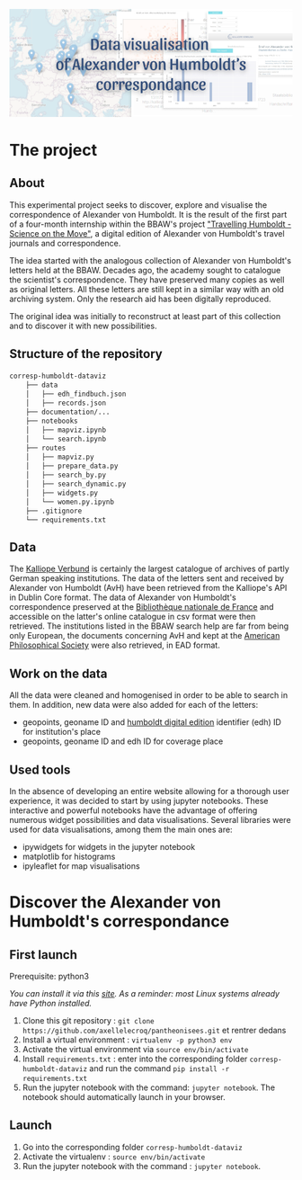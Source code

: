 ![coverimg](documentation/cover_readme.png)

# The project
## About
This experimental project seeks to discover, explore and visualise the correspondence of Alexander von Humboldt. It is the result of the first part of a four-month internship within the BBAW's project ["Travelling Humboldt - Science on the Move"](https://edition-humboldt.de/?&l=en), a digital edition of Alexander von Humboldt's travel journals and correspondence.

The idea started with the analogous collection of Alexander von Humboldt's letters held at the BBAW. Decades ago, the academy sought to catalogue the scientist's correspondence. They have preserved many copies as well as original letters. All these letters are still kept in a similar way with an old archiving system. Only the research aid has been digitally reproduced. 

The original idea was initially to reconstruct at least part of this collection and to discover it with new possibilities. 

## Structure of the repository
```
corresp-humboldt-dataviz
    ├── data
    │   ├── edh_findbuch.json
    │   ├── records.json
    ├── documentation/...
    ├── notebooks
    │   ├── mapviz.ipynb
    │   └── search.ipynb
    ├── routes
    │   ├── mapviz.py
    │   ├── prepare_data.py
    │   ├── search_by.py
    │   ├── search_dynamic.py
    │   ├── widgets.py
    │   └── women.py.ipynb
    ├── .gitignore
    └── requirements.txt

```
## Data
The [Kalliope Verbund](https://kalliope-verbund.info/) is certainly the largest catalogue of archives of partly German speaking institutions. The data of the letters sent and received by Alexander von Humboldt (AvH) have been retrieved from the Kalliope's API in Dublin Core format.
The data of Alexander von Humboldt's correspondence preserved at the [Bibliothèque nationale de France](https://catalogue.bnf.fr/index.do) and accessible on the latter's online catalogue in csv format were then retrieved.
The institutions listed in the BBAW search help are far from being only European, the documents concerning AvH and kept at the [American Philosophical Society](https://www.amphilsoc.org/library/search-collections) were also retrieved, in EAD format.

## Work on the data
All the data were cleaned and homogenised in order to be able to search in them. In addition, new data were also added for each of the letters:
- geopoints, geoname ID and [humboldt digital edition](https://edition-humboldt.de/?&l=en) identifier (edh) ID for institution's place
- geopoints, geoname ID and edh ID for coverage place

## Used tools
In the absence of developing an entire website allowing for a thorough user experience, it was decided to start by using jupyter notebooks. These interactive and powerful notebooks have the advantage of offering numerous widget possibilities and data visualisations.
Several libraries were used for data visualisations, among them the main ones are:
- ipywidgets for widgets in the jupyter notebook
- matplotlib for histograms
- ipyleaflet for map visualisations


# Discover the Alexander von Humboldt's correspondance
## First launch
Prerequisite: python3

*You can install it via this [site](https://www.python.org/downloads/). As a reminder: most Linux systems already have Python installed.*

1. Clone this git repository : `git clone https://github.com/axellelecroq/pantheonisees.git` et rentrer dedans
2. Install a virtual environment : `virtualenv -p python3 env`
3. Activate the virtual environment via `source env/bin/activate`
4. Install `requirements.txt` : enter into the corresponding folder `corresp-humboldt-dataviz` and run the command `pip install -r requirements.txt`
5. Run the jupyter notebook with the command: `jupyter notebook`. The notebook should automatically launch in your browser.

## Launch
1. Go into the corresponding folder `corresp-humboldt-dataviz`
2. Activate the virtualenv : `source env/bin/activate`
3. Run the jupyter notebook with the command : `jupyter notebook`.


